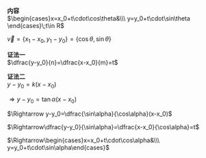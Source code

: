 **内容**  
$\begin{cases}x=x_0+t\cdot\cos\theta&\\\ y=y_0+t\cdot\sin\theta \end{cases}\;t\in R$  
  
$\vec v=\{x_1-x_0,y_1-y_0\}=\{\cos\theta,\sin\theta\}$  
  
**证法一**  
$\dfrac{y-y_0}{n}=\dfrac{x-x_0}{m}=t$  
  
**证法二**  
$y-y_0=k(x-x_0)$  
  
$\Rightarrow y-y_0=\tan\alpha(x-x_0)$  
  
$\Rightarrow y-y_0=\dfrac{\sin\alpha}{\cos\alpha}(x-x_0)$  
  
$\Rightarrow\dfrac{y-y_0}{\sin\alpha}=\dfrac{x-x_0}{\cos\alpha}=t$  
  
$\Rightarrow\begin{cases}x=x_0+t\cdot\cos\alpha&\\\ y=y_0+t\cdot\sin\alpha\end{cases}$  
  
